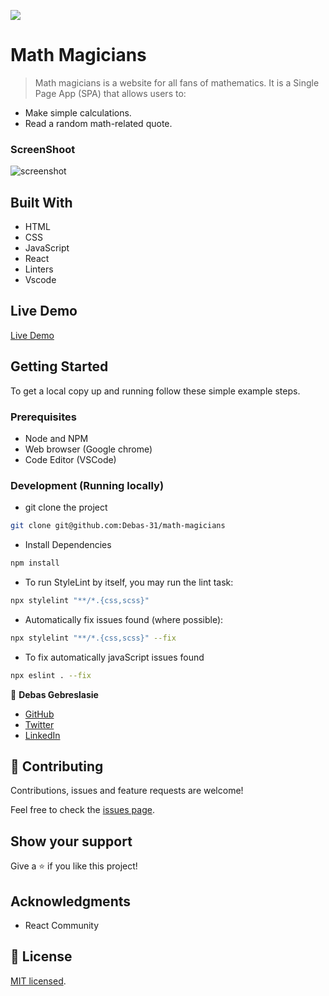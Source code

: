 ![](https://img.shields.io/badge/Microverse-blueviolet)

# Math Magicians

> Math magicians is a website for all fans of mathematics. It is a Single Page App (SPA) that allows users to:
- Make simple calculations.
- Read a random math-related quote.



### ScreenShoot
![screenshot](./image/)


## Built With

- HTML
- CSS 
- JavaScript 
- React
- Linters
- Vscode


## Live Demo

[Live Demo]()

## Getting Started

To get a local copy up and running follow these simple example steps.

### Prerequisites

- Node and NPM
- Web browser (Google chrome)
- Code Editor (VSCode)

### Development (Running locally)

- git clone the project

```bash 
git clone git@github.com:Debas-31/math-magicians
```

- Install Dependencies

```bash
npm install
```

- To run StyleLint by itself, you may run the lint task:

```bash
npx stylelint "**/*.{css,scss}"
```

- Automatically fix issues found (where possible):

```bash
npx stylelint "**/*.{css,scss}" --fix
```
- To fix automatically javaScript issues found
```bash
npx eslint . --fix
```

👤 **Debas Gebreslasie**

- [GitHub](https://github.com/Debas-31)
- [Twitter](https://twitter.com/DEBSH76956492)
- [LinkedIn](https://www.linkedin.com/in/debas-gebrengus)

## 🤝 Contributing

Contributions, issues and feature requests are welcome!

Feel free to check the [issues page](https://github.com/Debas-31/math-magicians-/issues).

## Show your support

Give a ⭐️ if you like this project!

## Acknowledgments

- React Community 

## 📝 License

[MIT licensed]().